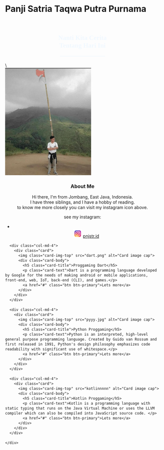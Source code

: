 <!--Header-->
<div class="cover" style="background-image: url(1img.webp);">
    <div class="masking"></div>
    <small class="credit"><a href=""></a></small>
    <div class="container h-100">
      <div class="row h-100 align-items-center">
        <div class="col-6 text-white">
        <br><h1>Panji Satria Taqwa Putra Purnama</h1><br>
        <body>
          <!-- link -->
          <link rel="preconnect" href="https://fonts.googleapis.com">
<link rel="preconnect" href="https://fonts.gstatic.com" crossorigin>
<link href="https://fonts.googleapis.com/css2?family=Smooch&display=swap" rel="stylesheet">
        <style type="text/css">
          h2{
            font-family: 'Smooch', cursive;
            size: 18px;
            color: aliceblue;
          }
        </style>
        <Center>
          <h2>Nanti Kita Cerita<br>
            Tentang Hari Ini<br>
          ______________ </h2>
          </Center>
        </body>
        </div>
        <!-- CSS -->\
        <link rel="stylesheet" href="style.css">
        <!-- CSS -->
        <link href="https://cdn.jsdelivr.net/npm/bootstrap@5.1.3/dist/css/bootstrap.min.css" rel="stylesheet" integrity="sha384-1BmE4kWBq78iYhFldvKuhfTAU6auU8tT94WrHftjDbrCEXSU1oBoqyl2QvZ6jIW3" crossorigin="anonymous">
        <!-- Bundle -->
        <script src="https://cdn.jsdelivr.net/npm/bootstrap@5.1.3/dist/js/bootstrap.bundle.min.js" integrity="sha384-ka7Sk0Gln4gmtz2MlQnikT1wXgYsOg+OMhuP+IlRH9sENBO0LRn5q+8nbTov4+1p" crossorigin="anonymous"></script>
        <div class="Jumbotron">
          <img src="WhatsApp Image 2022-03-28 at 21.02.23.jpeg" width="280px">
        </div>
      </div>
    </div>   
  </div>
  <Center>
    <h3>About Me</h3>
    Hi there, I'm from Jombang, East Java, Indonesia. 
    <br>
    I have three siblings, and I have a hobby of reading. 
    <br>
    to know me more closely you can visit my instagram icon above.<br>
    <p>see my instagram:</p>
    <nav aria-label="Page navigation example">
      <ul class="pagination justify-content-center">
        <li class="page-item disabled">
        </li>
          <img src="4.png" width="28px">
          <a href="https://instagram.com/pnjstr.id?utm_medium=copy_link" class="link-primary">pnjstr.id</a>
        </li>
      </ul>
    </nav>
  </Center>
  <!--Articles-->
  <div class="container pt-3">
    <div class="row">

      <div class="col-md-4">
        <div class="card">
          <img class="card-img-top" src="dart.png" alt="Card image cap">
          <div class="card-body">
            <h5 class="card-title">Proggaming Dart</h5>
            <p class="card-text">Dart is a programming language developed by Google for the needs of making android or mobile applications, front-end, web, IoT, back-end (CLI), and games.</p>
            <a href="#" class="btn btn-primary">Lets more</a>
          </div>
        </div>
      </div> 

      <div class="col-md-4">
        <div class="card">
          <img class="card-img-top" src="pyyy.jpg" alt="Card image cap">
          <div class="card-body">
            <h5 class="card-title">Python Proggaming</h5>
            <p class="card-text">Python is an interpreted, high-level general purpose programming language. Created by Guido van Rossum and first released in 1991, Python's design philosophy emphasizes code readability with significant use of whitespace.</p>
            <a href="#" class="btn btn-primary">Lets more</a>
          </div>
        </div>
      </div> 

      <div class="col-md-4">
        <div class="card">
          <img class="card-img-top" src="kotlinnnnn" alt="Card image cap">
          <div class="card-body">
            <h5 class="card-title">Kotlin Proggaming</h5>
            <p class="card-text">Kotlin is a programming language with static typing that runs on the Java Virtual Machine or uses the LLVM compiler which can also be compiled into JavaScript source code. </p>
            <a href="#" class="btn btn-primary">Lets more</a>
          </div>
        </div>
      </div> 

    </div>

  </div>

  <!--end articles-->

  <!--end header-->
